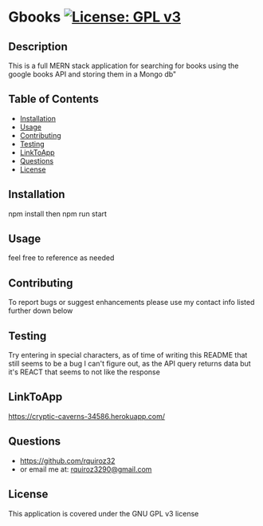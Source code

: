 # Gbooks         [![License: GPL v3](https://img.shields.io/badge/License-GPLv3-blue.svg)](https://www.gnu.org/licenses/gpl-3.0)
## Description
This is a full MERN stack application for searching for books using the google books API and storing them in a Mongo db"

## Table of Contents

* [Installation](#installation)
* [Usage](#usage)
* [Contributing](#Contributing)
* [Testing](#Testing)
* [LinkToApp](#LinkToApp)
* [Questions](#Questions)
* [License](#License)


## Installation
npm install then npm run start

## Usage
feel free to reference as needed

## Contributing
To report bugs or suggest enhancements please use my contact info listed further down below

## Testing
Try entering in special characters, as of time of writing this README that still seems to be a bug I can't figure out, as the API query returns data but it's REACT that seems to not like the response

## LinkToApp
https://cryptic-caverns-34586.herokuapp.com/

## Questions
* https://github.com/rquiroz32
* or email me at: rquiroz3290@gmail.com

## License
This application is covered under the GNU GPL v3 license 
